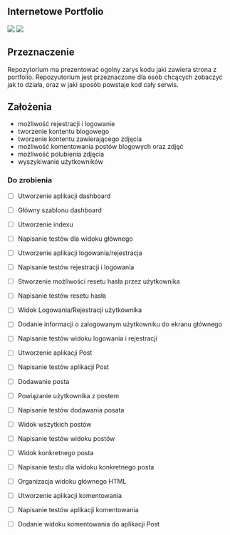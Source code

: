 ## Internetowe Portfolio 
![](https://img.shields.io/badge/Django-2.1-green.svg)
![](https://img.shields.io/badge/Python-3.7-green.svg)

## Przeznaczenie

Repozytorium ma prezentować ogolny zarys kodu jaki zawiera strona z portfolio. Repozyutorium jest przeznaczone
dla osób chcących zobaczyć jak to działa, oraz w jaki sposób powstaje kod cały serwis. 

## Założenia 

* możliwość rejestracji i logowanie
* tworzenie kontentu blogowego 
* tworzenie kontentu zawierającego zdjęcia 
* możliwość komentowania postów blogowych oraz zdjęć 
* możliwość polubienia zdjęcia 
* wyszykiwanie użytkowników 


### Do zrobienia 

- [ ]   Utworzenie aplikacji dashboard
- [ ] 	Główny szablonu dashboard
- [ ]   Utworzenie indexu
- [ ]   Napisanie testów dla widoku głównego 

- [ ]   Utworzenie aplikacji logowania/rejestracja
- [ ]   Napisanie testów rejestracji i logowania 
- [ ]   Stworzenie możliwości resetu hasła przez użytkownika 
- [ ]   Napisanie testów resetu hasła
- [ ]   Widok Logowania/Rejestracji użytkownika
  - [ ]   Dodanie informacji o zalogowanym użytkowniku do ekranu głównego
- [ ]   Napisanie testów widoku logowania i rejestracji 

- [ ]   Utworzenie aplikacji Post
- [ ]   Napisanie testów aplikacji Post
- [ ]   Dodawanie posta
  - [ ]   Powiązanie użytkownika z postem 
- [ ]   Napisanie testów dodawania posata
- [ ]   Widok wszytkich postów 
- [ ]   Napisanie testów widoku postów 
- [ ]   Widok konkretnego posta
- [ ]   Napisanie testu dla widoku konkretnego posta

- [ ]   Organizacja widoku głównego HTML

- [ ]   Utworzenie aplikacji komentowania
- [ ]   Napisanie testów aplikacji komentowania
- [ ]   Dodanie widoku komentowania do aplikacji Post
